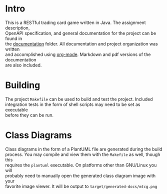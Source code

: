


# Intro

This is a RESTful trading card game written in Java. The assignment description,  
OpenAPI specification, and general documentation for the project can be found in  
the [documentation](documentation/) folder. All documentation and project organization was written  
and accomplished using [org-mode](https://orgmode.org/). Markdown and pdf versions of the documentation  
are also included.  


# Building

The project `Makefile` can be used to build and test the project. Included  
integration tests in the form of shell scripts may need to be set as executable  
before they can be run.  


# Class Diagrams

Class diagrams in the form of a PlantUML file are generated during the build  
process. You may compile and view them with the `Makefile` as well, though this  
requires the `plantuml` executable. On platforms other than GNU/Linux you will  
probably need to manually open the generated class diagram image with your  
favorite image viewer. It will be output to `target/generated-docs/mtcg.png`  

